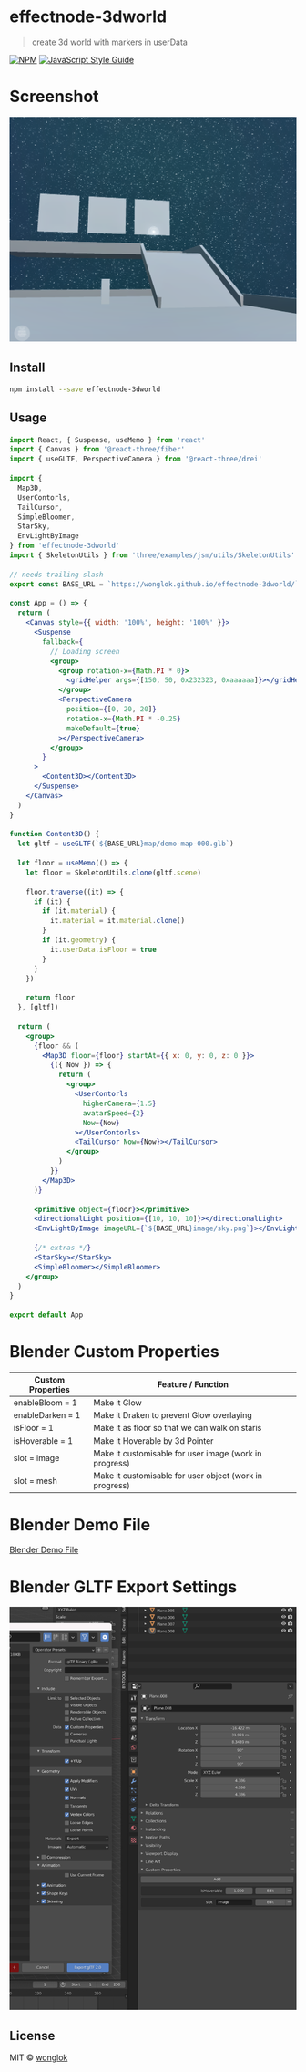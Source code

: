 # effectnode-3dworld

> create 3d world with markers in userData

[![NPM](https://img.shields.io/npm/v/effectnode-3dworld.svg)](https://www.npmjs.com/package/effectnode-3dworld) [![JavaScript Style Guide](https://img.shields.io/badge/code_style-standard-brightgreen.svg)](https://standardjs.com)

# Screenshot

![Demo](https://github.com/wonglok/effectnode-3dworld/blob/master/demo-screenshots/3dworld.png?raw=true)

## Install

```bash
npm install --save effectnode-3dworld
```

## Usage

```jsx
import React, { Suspense, useMemo } from 'react'
import { Canvas } from '@react-three/fiber'
import { useGLTF, PerspectiveCamera } from '@react-three/drei'

import {
  Map3D,
  UserContorls,
  TailCursor,
  SimpleBloomer,
  StarSky,
  EnvLightByImage
} from 'effectnode-3dworld'
import { SkeletonUtils } from 'three/examples/jsm/utils/SkeletonUtils'

// needs trailing slash
export const BASE_URL = `https://wonglok.github.io/effectnode-3dworld/`

const App = () => {
  return (
    <Canvas style={{ width: '100%', height: '100%' }}>
      <Suspense
        fallback={
          // Loading screen
          <group>
            <group rotation-x={Math.PI * 0}>
              <gridHelper args={[150, 50, 0x232323, 0xaaaaaa]}></gridHelper>
            </group>
            <PerspectiveCamera
              position={[0, 20, 20]}
              rotation-x={Math.PI * -0.25}
              makeDefault={true}
            ></PerspectiveCamera>
          </group>
        }
      >
        <Content3D></Content3D>
      </Suspense>
    </Canvas>
  )
}

function Content3D() {
  let gltf = useGLTF(`${BASE_URL}map/demo-map-000.glb`)

  let floor = useMemo(() => {
    let floor = SkeletonUtils.clone(gltf.scene)

    floor.traverse((it) => {
      if (it) {
        if (it.material) {
          it.material = it.material.clone()
        }
        if (it.geometry) {
          it.userData.isFloor = true
        }
      }
    })

    return floor
  }, [gltf])

  return (
    <group>
      {floor && (
        <Map3D floor={floor} startAt={{ x: 0, y: 0, z: 0 }}>
          {({ Now }) => {
            return (
              <group>
                <UserContorls
                  higherCamera={1.5}
                  avatarSpeed={2}
                  Now={Now}
                ></UserContorls>
                <TailCursor Now={Now}></TailCursor>
              </group>
            )
          }}
        </Map3D>
      )}

      <primitive object={floor}></primitive>
      <directionalLight position={[10, 10, 10]}></directionalLight>
      <EnvLightByImage imageURL={`${BASE_URL}image/sky.png`}></EnvLightByImage>

      {/* extras */}
      <StarSky></StarSky>
      <SimpleBloomer></SimpleBloomer>
    </group>
  )
}

export default App
```

# Blender Custom Properties

| Custom Properties | Feature / Function                                      |
| ----------------- | ------------------------------------------------------- |
| enableBloom = 1   | Make it Glow                                            |
| enableDarken = 1  | Make it Draken to prevent Glow overlaying               |
| isFloor = 1       | Make it as floor so that we can walk on staris          |
| isHoverable = 1   | Make it Hoverable by 3d Pointer                         |
| slot = image      | Make it customisable for user image (work in progress)  |
| slot = mesh       | Make it customisable for user object (work in progress) |

# Blender Demo File

[Blender Demo File](https://github.com/wonglok/effectnode-3dworld/tree/master/demo-files/demomap.blend)

# Blender GLTF Export Settings

![Export Blender GLTF](https://github.com/wonglok/effectnode-3dworld/blob/master/demo-screenshots/export-settings.png?raw=true)

## License

MIT © [wonglok](https://github.com/wonglok)
